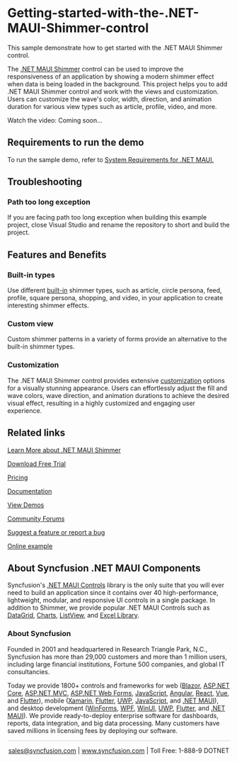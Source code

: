 # Getting-started-with-the-.NET-MAUI-Shimmer-control
This sample demonstrate how to get started with the .NET MAUI Shimmer control.

The [.NET MAUI Shimmer](https://www.syncfusion.com/maui-controls/maui-shimmer?utm_source=github&utm_medium=listing&utm_campaign=maui-shimmer-github-samples) control can be used to improve the responsiveness of an application by showing a modern shimmer effect when data is being loaded in the background. This project helps you to add .NET MAUI Shimmer control and work with the views and customization. Users can customize the wave's color, width, direction, and animation duration for various view types such as article, profile, video, and more.

Watch the video: Coming soon...

## <a name="requirements-to-run-the-demo"></a>Requirements to run the demo ##

To run the sample demo, refer to [System Requirements for .NET MAUI.](https://help.syncfusion.com/maui/system-requirements?utm_source=github&utm_medium=listing&utm_campaign=maui-shimmer-github-samples)

## <a name="troubleshooting"></a>Troubleshooting ##
### Path too long exception
If you are facing path too long exception when building this example project, close Visual Studio and rename the repository to short and build the project.


## Features and Benefits

### Built-in types
Use different [built-in](https://help.syncfusion.com/maui/shimmer/built-in-views?utm_source=github&utm_medium=listing&utm_campaign=maui-shimmer-github-samples) shimmer types, such as article, circle persona, feed, profile, square persona, shopping, and video, in your application to create interesting shimmer effects.

### Custom view
Custom shimmer patterns in a variety of forms provide an alternative to the built-in shimmer types.

### Customization
The .NET MAUI Shimmer control provides extensive [customization](https://help.syncfusion.com/maui/shimmer/customization?utm_source=github&utm_medium=listing&utm_campaign=maui-shimmer-github-samples) options for a visually stunning appearance. Users can effortlessly adjust the fill and wave colors, wave  direction, and animation durations to achieve the desired visual effect, resulting in a highly customized and engaging user experience.

## Related links
[Learn More about .NET MAUI Shimmer](https://www.syncfusion.com/maui-controls/maui-shimmer?utm_source=github&utm_medium=listing&utm_campaign=maui-shimmer-github-samples)

[Download Free Trial](https://www.syncfusion.com/downloads/maui?utm_source=github&utm_medium=listing&utm_campaign=maui-shimmer-github-samples)

[Pricing](https://www.syncfusion.com/sales/teamlicense?utm_source=github&utm_medium=listing&utm_campaign=maui-shimmer-github-samples)

[Documentation](https://help.syncfusion.com/maui/shimmer/getting-started?utm_source=github&utm_medium=listing&utm_campaign=maui-shimmer-github-samples)

[View Demos](https://github.com/SyncfusionExamples/Getting-started-with-the-.NET-MAUI-Shimmer-control?utm_source=github&utm_medium=listing&utm_campaign=maui-shimmer-github-samples)

[Community Forums](https://www.syncfusion.com/forums/maui?utm_source=github&utm_medium=listing&utm_campaign=maui-shimmer-github-samples)

[Suggest a feature or report a bug](https://www.syncfusion.com/feedback/maui?utm_source=github&utm_medium=listing&utm_campaign=maui-shimmer-github-samples)

[Online example](https://github.com/syncfusion/maui-demos/tree/master/MAUI/Shimmer?utm_source=github&utm_medium=listing&utm_campaign=maui-shimmer-github-samples)


## About Syncfusion .NET MAUI Components

Syncfusion's [.NET MAUI Controls](https://www.syncfusion.com/maui-controls?utm_source=github&utm_medium=listing&utm_campaign=maui-shimmer-github-samples) library is the only suite that you will ever need to build an application since it contains over 40 high-performance, lightweight, modular, and responsive UI controls in a single package. In addition to Shimmer, we provide popular .NET MAUI Controls such as [DataGrid](https://www.syncfusion.com/maui-controls/maui-datagrid?utm_source=github&utm_medium=listing&utm_campaign=maui-shimmer-github-samples), [Charts](https://www.syncfusion.com/maui-controls/maui-cartesian-charts?utm_source=github&utm_medium=listing&utm_campaign=maui-shimmer-github-samples), [ListView](https://www.syncfusion.com/maui-controls/maui-listview?utm_source=github&utm_medium=listing&utm_campaign=maui-shimmer-github-samples), and [Excel Library](https://www.syncfusion.com/document-processing/excel-framework/maui?utm_source=github&utm_medium=listing&utm_campaign=maui-shimmer-github-samples).

### About Syncfusion

Founded in 2001 and headquartered in Research Triangle Park, N.C., Syncfusion has more than 29,000 customers and more than 1 million users, including large financial institutions, Fortune 500 companies, and global IT consultancies.

Today we provide 1800+ controls and frameworks for web ([Blazor](https://www.syncfusion.com/blazor-components?utm_source=github&utm_medium=listing&utm_campaign=maui-shimmer-github-samples), [ASP.NET Core](https://www.syncfusion.com/aspnet-core-ui-controls?utm_source=github&utm_medium=listing&utm_campaign=maui-shimmer-github-samples), [ASP.NET MVC](https://www.syncfusion.com/aspnet-mvc-ui-controls?utm_source=github&utm_medium=listing&utm_campaign=maui-shimmer-github-samples), [ASP.NET Web Forms](https://www.syncfusion.com/jquery/aspnet-webforms-ui-controls?utm_source=github&utm_medium=listing&utm_campaign=maui-shimmer-github-samples), [JavaScript](https://www.syncfusion.com/javascript-ui-controls?utm_source=github&utm_medium=listing&utm_campaign=maui-shimmer-github-samples), [Angular](https://www.syncfusion.com/angular-components?utm_source=github&utm_medium=listing&utm_campaign=maui-shimmer-github-samples), [React](https://www.syncfusion.com/react-components?utm_source=github&utm_medium=listing&utm_campaign=maui-shimmer-github-samples), [Vue](https://www.syncfusion.com/vue-components?utm_source=github&utm_medium=listing&utm_campaign=maui-shimmer-github-samples), and [Flutter](https://www.syncfusion.com/flutter-widgets?utm_source=github&utm_medium=listing&utm_campaign=maui-shimmer-github-samples)), mobile ([Xamarin](https://www.syncfusion.com/xamarin-ui-controls?utm_source=github&utm_medium=listing&utm_campaign=maui-shimmer-github-samples), [Flutter](https://www.syncfusion.com/flutter-widgets?utm_source=github&utm_medium=listing&utm_campaign=maui-shimmer-github-samples), [UWP](https://www.syncfusion.com/uwp-ui-controls?utm_source=github&utm_medium=listing&utm_campaign=maui-shimmer-github-samples), [JavaScript](https://www.syncfusion.com/javascript-ui-controls?utm_source=github&utm_medium=listing&utm_campaign=maui-shimmer-github-samples), and [.NET MAUI](https://www.syncfusion.com/maui-controls?utm_source=github&utm_medium=listing&utm_campaign=maui-shimmer-github-samples)), and desktop development ([WinForms](https://www.syncfusion.com/winforms-ui-controls?utm_source=github&utm_medium=listing&utm_campaign=maui-shimmer-github-samples), [WPF](https://www.syncfusion.com/wpf-controls?utm_source=github&utm_medium=listing&utm_campaign=maui-shimmer-github-samples), [WinUI](https://www.syncfusion.com/winui-controls?utm_source=github&utm_medium=listing&utm_campaign=maui-shimmer-github-samples), [UWP](https://www.syncfusion.com/uwp-ui-controls?utm_source=github&utm_medium=listing&utm_campaign=maui-shimmer-github-samples), [Flutter](https://www.syncfusion.com/flutter-widgets?utm_source=github&utm_medium=listing&utm_campaign=maui-shimmer-github-samples), and [.NET MAUI](https://www.syncfusion.com/maui-controls?utm_source=github&utm_medium=listing&utm_campaign=maui-shimmer-github-samples)). We provide ready-to-deploy enterprise software for dashboards, reports, data integration, and big data processing. Many customers have saved millions in licensing fees by deploying our software.


<hr style="height:0.3px;border:none;color:lightgrey;background-color:lightgrey;" />

<p align="center">
<a href="mailto:sales@syncfusion.com?Subject=Syncfusion .NET MAUI Shimmer - GitHub" target="_top">sales@syncfusion.com</a> | <a href="https://www.syncfusion.com?utm_source=github&utm_medium=listing&utm_campaign=maui-shimmer-github-samples">www.syncfusion.com</a> | Toll Free: 1-888-9 DOTNET <br>
</p>